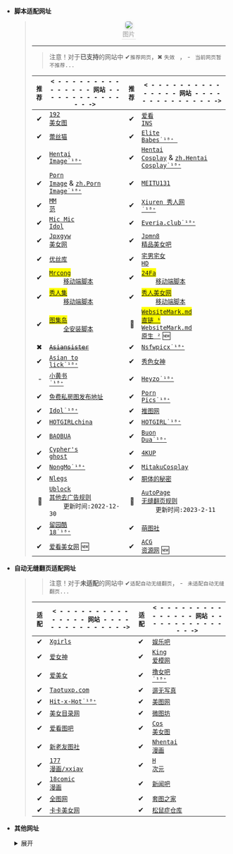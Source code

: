 - **脚本适配网址**

  >   <center>
  >   <img style="border-radius: 0.3125em;
  >   box-shadow: 0 2px 4px 0 rgba(34,36,38,.12),0 2px 10px 0 rgba(34,36,38,.08);" 
  >   src="https://youimg1.c-ctrip.com/target/0104u120008c4mig2AED8.jpg">
  >   <br>
  >   <div style="color:orange; border-bottom: 1px solid #d9d9d9;
  >   display: inline-block;
  >   color: #999;
  >   padding: 2px;">图片</div>
  >   </center>
  >
  > ***
  >
  > > 注意！对于**已支持**的网站中 ✔`推荐网页`，✖ `失效 ` ， - ` 当前网页暂不推荐...`
  >
  > | `推荐` | `< - - - - - - - - - - - - - - - 网站 - - - - - - - - - - - - - - ->`                                                                                                                                                                          | `推荐` | `< - - - - - - - - - - - - - - - 网站 - - - - - - - - - - - - - - ->`                                                                                                                                                                                                                                                            |
  > | -----: | ---------------------------------------------------------------------------------------------------------------------------------------------------------------------------------------------------------------------------------------------- | -----: | -------------------------------------------------------------------------------------------------------------------------------------------------------------------------------------------------------------------------------------------------------------------------------------------------------------------------------- |
  > |      ✔ | <a href='https://www.taotu8.xyz/' target='_blank'><code>192 美女图</code></a>                                                                                                                                                                  |      ✔ | <a href='https://www.ikanins.com/' target='_blank'><code>爱看 INS</code></a>                                                                                                                                                                                                                                                     |
  > |      ✔ | <a href='https://www.lsmpx.com/' target='_blank'><code>蕾丝猫</code></a>                                                                                                                                                                       |      ✔ | <a href='https://www.elitebabes.com' target='_blank'><code>Elite Babes˙¹⁸⁺ </code></a>                                                                                                                                                                                                                                           |
  > |      ✔ | <a href='https://hentai-img.com/' target='_blank'><code>Hentai Image˙¹⁸⁺</code></a>                                                                                                                                                            |      ✔ | <a href='https://hentai-cosplays.com/' target='_blank'><code>Hentai Cosplay</code></a> &amp; <a href='https://zh.hentai-cosplays.com/' target='_blank'><code>zh.Hentai Cosplay˙¹⁸⁺</code></a>                                                                                                                                    |
  > |      ✔ | <a href='https://porn-images-xxx.com/' target='_blank'><code>Porn Image</code></a> &amp; <a href='https://zh.porn-images-xxx.com/' target='_blank'><code>zh.Porn Image˙¹⁸⁺</code></a>                                                          |      ✔ | <a href='https://www.meitu131.com/meinv/' target='_blank'><code>MEITU131</code></a>                                                                                                                                                                                                                                              |
  > |      ✔ | <a href='https://www.95mm.tv/' target='_blank'><code>MM 范</code></a>                                                                                                                                                                          |      ✔ | <a href='http://www.xiuren.org/' target='_blank'><code>Xiuren 秀人网 ˙¹⁸⁺</code></a>                                                                                                                                                                                                                                             |
  > |      ✔ | <a href='https://www.micmicidol.com/' target='_blank'><code>Mic Mic Idol</code></a>                                                                                                                                                            |      ✔ | <a href='https://everia.club/' target='_blank'><code>Everia.club˙¹⁸⁺</code></a>                                                                                                                                                                                                                                                  |
  > |      ✔ | <a href='https://www.xgmn01.com/' target='_blank'><code>Jpxgyw 美女网</code></a>                                                                                                                                                               |      ✔ | <a href='https://www.jpmnb.net/' target='_blank'><code>Jpmn8 精品美女吧</code></a>                                                                                                                                                                                                                                               |
  > |      ✔ | <a href='https://yskhd.com/' target='_blank'><code>优丝库</code></a>                                                                                                                                                                           |      ✔ | <a href='https://www.gnvshen.com/' target='_blank'><code>宅男宅女 HD</code></a>                                                                                                                                                                                                                                                  |
  > |      ✔ | <mark><a href='https://mrcong.com/' target='_blank'><code>Mrcong</code></a></mark><br>&emsp;&emsp;<a href='https://sleazyfork.org/zh-CN/scripts/440114-mrcong%E5%85%A8%E9%87%8F%E5%8A%A0%E8%BC%89' target='_blank'><code>移动端脚本</code></a> |      ✔ | <mark><a href='https://www.24aa.cc/c49.aspx' target='_blank'><code>24Fa</code></a></mark><br>&emsp;&emsp;<a href='https://sleazyfork.org/zh-CN/scripts/441994-24fa全量图片加載' target='_blank'><code>移动端脚本</code></a>                                                                                                      |
  > |      ✔ | <mark><a href='https://www.xiurenb.vip/' target='_blank'><code>秀人集</code></a></mark><br>&emsp;&emsp;<a href='https://sleazyfork.org/zh-CN/scripts/440115-xiurenji秀人集全量加載' target='_blank'><code>移动端脚本</code></a>                |      ✔ | <mark><a href='https://www.xrmnw.cc/' target='_blank'><code>秀人美女网</code></a></mark><br>&emsp;&emsp;<a href='https://sleazyfork.org/zh-CN/scripts/440115-xiurenji秀人集全量加載' target='_blank'><code>移动端脚本</code></a>                                                                                                 |
  > |      ✔ | <mark><a href='https://www.tujidao04.com/u/?action=gengxin' target='_blank'><code>图集岛</code></a></mark><br>&emsp;&emsp;<a href='https://scriptcat.org/script-show-page/443' target='_blank'><code>全安装脚本</code></a>                     |     🍁 | <mark><a href='https://ghproxy.com/https://raw.githubusercontent.com/LARASPY/xhua/master/other/WebsiteMark.md' target='_blank'><code>WebsiteMark.md 直链 ¹</code></a></mark> <br/><a href='https://raw.githubusercontent.com/LARASPY/xhua/master/other/WebsiteMark.md' target='_blank'><code>WebsiteMark.md 原生 ²</code></a> 🆕 |
  > |      ✖ | <del><a href='https://asiansister.com/' target='_blank'><code>Asiansister</code></a></del>                                                                                                                                                     |      ✔ | <a href='https://nsfwx.pics' target='_blank'><code>Nsfwpicx˙¹⁸⁺</code></a>                                                                                                                                                                                                                                                       |
  > |      ✔ | <a href='https://asiantolick.com' target='_blank'><code>Asian to lick˙¹⁸⁺</code></a>                                                                                                                                                           |      ✔ | <a href='https://www.xsnvshen.co' target='_blank'><code>秀色女神</code></a>                                                                                                                                                                                                                                                      |
  > |      - | <a href='https://xchina.co' target='_blank'><code>小黄书 ˙¹⁸⁺</code></a>                                                                                                                                                                       |      ✔ | <a href='https://jjgirls.com/' target='_blank'><code>Heyzo˙¹⁸⁺</code></a>                                                                                                                                                                                                                                                        |
  > |      ✔ | <a href='http://js.sfywt.com/dz.html' target='_blank'><code>免费私房图发布地址</code></a>                                                                                                                                                      |      ✔ | <a href='https://www.pornpics.com/' target='_blank'><code>Porn Pics˙¹⁸⁺</code></a>                                                                                                                                                                                                                                               |
  > |      ✔ | <a href='https://idol.gravureprincess.date/' target='_blank'><code>Idol˙¹⁸⁺</code></a>                                                                                                                                                         |      ✔ | <a href='https://www.tuiimg.com/' target='_blank'><code>推图网</code></a>                                                                                                                                                                                                                                                        |
  > |      ✔ | <a href='https://hotgirlchina.com/' target='_blank'><code>HOTGIRLchina</code></a>                                                                                                                                                              |      ✔ | <a href='https://hotgirl.asia/' target='_blank'><code>HOTGIRL˙¹⁸⁺</code></a>                                                                                                                                                                                                                                                     |
  > |      ✔ | <a href='https://blog.baobua.com/mlem' target='_blank'><code>BAOBUA</code></a>                                                                                                                                                                 |      ✔ | <a href='https://buondua.com/' target='_blank'><code>Buon Dua˙¹⁸⁺</code></a>                                                                                                                                                                                                                                                     |
  > |      ✔ | <a href='http://ryuryu.tw/' target='_blank'><code>Cypher's ghost</code></a>                                                                                                                                                                    |      ✔ | <a href='https://www.4kup.net/' target='_blank'><code>4KUP</code></a>                                                                                                                                                                                                                                                            |
  > |      ✔ | <a href='https://www.ilovexs.com/' target='_blank'><code>NongMo˙¹⁸⁺</code></a>                                                                                                                                                                 |      ✔ | <a href='https://mitaku.net/' target='_blank'><code>MitakuCosplay</code></a>                                                                                                                                                                                                                                                     |
  > |      ✔ | <a href='https://www.nlegs.com/' target='_blank'><code>Nlegs</code></a>                                                                                                                                                                        |      ✔ | <a href='https://dongtidemi.com/' target='_blank'><code>胴体的秘密</code></a>                                                                                                                                                                                                                                                    |
  > |     🍂 | <a href='https://ghproxy.com/https://raw.githubusercontent.com/LARASPY/xhua/master/other/ublockRules.txt' target='_blank'><code>Ublock 其他去广告规则</code></a> <br/>&emsp;&emsp;`更新时间:2022-12-30`                                        |     🍂 | <a href='https://ghproxy.com/https://raw.githubusercontent.com/LARASPY/xhua/master/other/autoPager/autoCustomRules.json' target='_blank'><code>AutoPage 无缝翻页规则</code></a> <br/>&emsp;&emsp;`更新时间:2023-2-11`                                                                                                            |
  > |      ✔ | <a href='https://www.cool18.com/' target='_blank'><code>留园酷 18˙¹⁸⁺</code></a>                                                                                                                                                               |      ✔ | <a href='http://www.446m.com/' target='_blank'><code>萌图社</code></a>                                                                                                                                                                                                                                                           |
  > |      ✔ | <a href='https://www.ikmn.top/' target='_blank'><code>爱看美女网</code></a> 🆕                                                                                                                                                                 |      ✔ | <a href='https://cydmyz.com/meiriyitu' target='_blank'><code>ACG 资源网</code></a> 🆕                                                                                                                                                                                                                                            |

- **自动无缝翻页适配网址**

  > > 注意！对于**未适配**的网站中 ✔`适配自动无缝翻页`， - ` 未适配自动无缝翻页...`
  >
  > | `适配` | `< - - - - - - - - - - - - - - - 网站 - - - - - - - - - - - - - - ->`                           | `适配` | `< - - - - - - - - - - - - - - - 网站 - - - - - - - - - - - - - - ->`                 |
  > | -----: | ----------------------------------------------------------------------------------------------- | ------ | ------------------------------------------------------------------------------------- |
  > |      ✔ | <a href='https://xgirlscollection.com' target='_blank'><code>Xgirls</code></a>                  | ✔      | <a href='https://www.yuleba.org/b/10-0.html' target='_blank'><code>娱乐吧</code></a>  |
  > |      ✔ | <a href='https://www.99nvshen.com/' target='_blank'><code>爱女神</code></a>                     | ✔      | <a href='https://www.kingdom-en.com/' target='_blank'><code>King 爱模网</code></a>    |
  > |      ✔ | <a href='https://wap.2meinv.com/' target='_blank'><code>爱美女</code></a>                       | ✔      | <a href='https://www.97mm.cc/' target='_blank'><code>撸女吧 ˙¹⁸⁺</code></a>           |
  > |      ✔ | <a href='https://www.taotucc.com/' target='_blank'><code>Taotuxp.com</code></a>                 | ✔      | <a href='https://www.6evu.com/' target='_blank'><code>遛无写真</code></a>             |
  > |      ✔ | <a href='https://hitxhot.com/' target='_blank'><code>Hit-x-Hot˙¹⁸⁺</code></a>                   | ✔      | <a href='https://www.nvsheng.cc/' target='_blank'><code>美图网</code></a>             |
  > |      ✔ | <a href='https://www.mnmulu.com/' target='_blank'><code>美女目录网</code></a>                   | ✔      | <a href='https://www.v2ph.com/' target='_blank'><code>微图坊</code></a>               |
  > |      ✔ | <a href='https://www.9iktb.com/' target='_blank'><code>爱看图吧</code></a>                      | ✔      | <a href='https://www.24cos.org/' target='_blank'><code>Cos 美女图</code></a>          |
  > |      ✔ | <a href='https://m.xtushe.com/' target='_blank'><code>新老友图社</code></a>                     | ✔      | <a href='https://nhentai.net/' target='_blank'><code>Nhentai 漫画</code></a>          |
  > |      ✔ | <a href='http://www.xxiav.com/html/category/a/' target='_blank'><code>177 漫画/xxiav</code></a> | ✔      | <a href='https://h-ciyuan.com/' target='_blank'><code>H 次元</code></a>               |
  > |      ✔ | <a href='https://url365.club/3YeBdF' target='_blank'><code>18comic 漫画</code></a>              | ✔      | <a href='https://www.xinwenba.net/web/meinv/' target='_blank'><code>新闻吧</code></a> |
  > |      ✔ | <a href='http://q.quantuwang1.com/meinv/' target='_blank'><code>全图网</code></a>               | ✔      | <a href='https://taotuhome.com/' target='_blank'><code>套图之家</code></a>            |
  > |      ✔ | <a href='https://www.kaka234.cc/' target='_blank'><code>卡卡美女网</code></a>                   | ✔      | <a href='https://ahri8.top/' target='_blank'><code>松鼠症仓库</code></a>              |

- **其他网址**

    <details>
        <summary>展开</summary>
        <pre style="display: table;">
        <b>不推荐网址: </b>
        <ul style="display: flex;flex-wrap: wrap;list-style-type:none;">
            <li style="margin: 5px;border-width: 2px;border-style: solid;border-color: transparent transparent rgb(129, 92, 148);"><a href="http://www.win4000.com/meitu.html" target="_blank" style="text-decoration: none;"><code>美桌 ˙ᵖᶜ</code></a></li>
            <li style="margin: 5px;border-width: 2px;border-style: solid;border-color: transparent transparent rgb(129, 92, 148);"><a href='https://www.3gbizhi.com/meinv/' target='_blank' style="text-decoration: none;"><code>3G 壁纸 ˙ᵖᶜ</code></a></li>
            <li style="margin: 5px;border-width: 2px;border-style: solid;border-color: transparent transparent rgb(129, 92, 148);"><a href='https://madoupan.com/' target='_blank' style="text-decoration: none;"><code>麻豆盘</code></a></li>
            <li style="margin: 5px;border-width: 2px;border-style: solid;border-color: transparent transparent rgb(129, 92, 148);"><a href='https://www.mmm131.com' target='_blank' style="text-decoration: none;"><code>MM131 美女图片</code></a></li>
            <li style="margin: 5px;border-width: 2px;border-style: solid;border-color: transparent transparent rgb(129, 92, 148);"><a href='https://www.photos18.com/' target='_blank' style="text-decoration: none;"><code>色情圖片網 ˙¹⁸⁺</code></a></li>
            <li style="margin: 5px;border-width: 2px;border-style: solid;border-color: transparent transparent rgb(129, 92, 148);"><a href='https://asianpink.net/' target='_blank' style="text-decoration: none;"><code>Asian Pink</code></a></li>    
            <li style="margin: 5px;border-width: 2px;border-style: solid;border-color: transparent transparent rgb(129, 92, 148);"><a href='https://asdcosplay.com/' target='_blank' style="text-decoration: none;"><code>Make Girls(请自行注册使用)</code></a></li>
            <li style="margin: 5px;border-width: 2px;border-style: solid;border-color: transparent transparent rgb(129, 92, 148);"><a href='https://yellowfever18.com/' target='_blank' style="text-decoration: none;"><code>Yellow Fever</code></a></li>
            <li style="margin: 5px;border-width: 2px;border-style: solid;border-color: transparent transparent rgb(129, 92, 148);"><a href='https://asdasfd.net/' target='_blank' style="text-decoration: none;"><code>ASD ASFD</code></a></li>    
            <li style="margin: 5px;border-width: 2px;border-style: solid;border-color: transparent transparent rgb(129, 92, 148);"><a href='https://xartmodel.net/' target='_blank' style="text-decoration: none;"><code>XRTMODEL</code></a></li>  
            <li style="margin: 5px;border-width: 2px;border-style: solid;border-color: transparent transparent rgb(129, 92, 148);"><a href='https://goddess247.com/' target='_blank' style="text-decoration: none;"><code>Goddess247</code></a></li>  
            <li style="margin: 5px;border-width: 2px;border-style: solid;border-color: transparent transparent rgb(129, 92, 148);"><a href='https://nudecosplaygirls.com/' target='_blank' style="text-decoration: none;"><code>NUDECOSPLAY˙¹⁸⁺</code></a></li> 
            <li style="margin: 5px;border-width: 2px;border-style: solid;border-color: transparent transparent rgb(129, 92, 148);"><a href='https://233.fi/' target='_blank' style="text-decoration: none;"><code>LALA の图库 ˙ᴹᵒᵇⁱˡᵉ</code></a> 🆕</li>
            <li style="margin: 5px;border-width: 2px;border-style: solid;border-color: transparent transparent rgb(129, 92, 148);"><a href='https://www.thisav.com/' target='_blank' style="text-decoration: none;"><code>ThisAV˙¹⁸⁺</code></a></li>
            <li style="margin: 5px;border-width: 2px;border-style: solid;border-color: transparent transparent rgb(129, 92, 148);"><a href='https://www.2avtt.com/' target='_blank' style="text-decoration: none;"><code>超级美女图库</code></a></li>
            <li style="margin: 5px;border-width: 2px;border-style: solid;border-color: transparent transparent rgb(129, 92, 148);"><a href='https://www.24tupian.org' target='_blank' style="text-decoration: none;"><code>24tupian˙ᵖᶜ</code></a></li>
            <li style="margin: 5px;border-width: 2px;border-style: solid;border-color: transparent transparent rgb(129, 92, 148);"><a href='https://www.wndfx.com/' target='_blank' style="text-decoration: none;"><code>Wndfx 妹子图 ˙¹⁸⁺</code></a></li>
            <li style="margin: 5px;border-width: 2px;border-style: solid;border-color: transparent transparent rgb(129, 92, 148);"><a href='https://mm.tvv.tw/' target='_blank' style="text-decoration: none;"><code>妹妹图</code></a>
        </ul>
        <b>已失效网址: </b>
        <ul style="display: flex;flex-wrap: wrap;list-style-type:none;">
            <li style="margin: 5px;border-width: 2px;border-style: solid;border-color: transparent transparent rgb(129, 92, 148);"><a href='https://tw.kissgoddess.com/' target='_blank' style="text-decoration: none;"><code>Goddess</code></a></li>
            <li style="margin: 5px;border-width: 2px;border-style: solid;border-color: transparent transparent rgb(129, 92, 148);"><a href='https://www.dmmtu.com/' target='_blank' style="text-decoration: none;"><code>Dmmtu 美女图</code></a></li>
            <li style="margin: 5px;border-width: 2px;border-style: solid;border-color: transparent transparent rgb(129, 92, 148);"><a href='https://allasiangirls.net/' target='_blank' style="text-decoration: none;"><code>Asian Girls</code></a></li>
            <li style="margin: 5px;border-width: 2px;border-style: solid;border-color: transparent transparent rgb(129, 92, 148);"><a href='https://nudebird.biz/' target='_blank' style="text-decoration: none;"><code>NudeBird˙¹⁸⁺</code></a></li>
            <li style="margin: 5px;border-width: 2px;border-style: solid;border-color: transparent transparent rgb(129, 92, 148);"><a href='https://meinv.page/' target='_blank' style="text-decoration: none;"><code>美女百科</code></a></li>
        </ul>
        <b>未适配网址: </b>
        <ul style="display: flex;flex-wrap: wrap;list-style-type:none;">
            <li style="margin: 5px;border-width: 2px;border-style: solid;border-color: transparent transparent rgb(129, 92, 148);"><a href='http://chottie.com/blog/zh' target='_blank' style="text-decoration: none;"><code>Chottie</code></a></li>
            <li style="margin: 5px;border-width: 2px;border-style: solid;border-color: transparent transparent rgb(129, 92, 148);"><a href='https://yande.re/' target='_blank' style="text-decoration: none;"><code>Y 站</code></a></li>
            <li style="margin: 5px;border-width: 2px;border-style: solid;border-color: transparent transparent rgb(129, 92, 148);"><a href='https://konachan.com/' target='_blank' style="text-decoration: none;"><code>K 站</code></a></li>
        </ul>
        </pre>
    </details>

